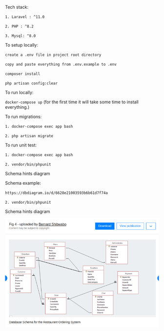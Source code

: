 Tech stack:

`1. Laravel : ^11.0`

`2. PHP : ^8.2`

`3. Mysql: ^8.0`

To setup locally:

`create a .env file in project root directory`

`copy and paste everything from .env.example to .env`

`composer install`

`php artisan config:clear`

To run locally:

`docker-compose up` (for the first time it will take some time to install everything.)

To run migrations:

`1. docker-compose exec app bash`

`2. php artisan migrate`

To run unit test:

`1. docker-compose exec app bash`

`2. vendor/bin/phpunit`

Schema hints diagram

Schema example:

`https://dbdiagram.io/d/6628e21003593b6b61d7f74a`

`2. vendor/bin/phpunit`

Schema hints diagram

![alt text](image.png)
